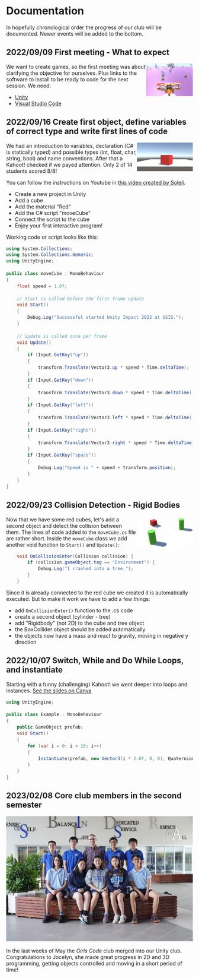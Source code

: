 # Documentation

In hopefully chronological order the progress of our club will be documented. Newer events will be added to the bottom.

## 2022/09/09 First meeting - What to expect

<img src="20220919_asg_itch.io.png" align="right" width="25%">

We want to create games, so the first meeting was about clarifying the objective for ourselves. Plus links to the software to install to be ready to code for the next session. We need:

- [Unity](https://unity.com/download)
- [Visual Studio Code](https://code.visualstudio.com/)


## 2022/09/16 Create first object, define variables of correct type and write first lines of code

<img src="20220919_yaw.png" align="right" width="30%">

We had an introduction to variables, declaration (C# is statically typed) and possible types (int, float, char, string, bool) and name conventions. After that a Kahoot! checked if we payed attention. Only 2 of 14 students scored 8/8!

You can follow the instructions on Youtube in [this video created by Soleil](https://youtu.be/1-uLP7GGcRc).

- Create a new project in Unity
- Add a cube
- Add the material "Red"
- Add the C# script "moveCube"
- Connect the script to the cube
- Enjoy your first interactive program!

Working code or script looks like this:

``` c#
using System.Collections;
using System.Collections.Generic;
using UnityEngine;

public class moveCube : MonoBehaviour
{
    float speed = 1.0f;
    
    // Start is called before the first frame update
    void Start()
    {
        Debug.Log("Successful started Unity Impact 2022 at SSIS.");        
    }

    // Update is called once per frame
    void Update()
    {
        if (Input.GetKey("up"))
        {
            transform.Translate(Vector3.up * speed * Time.deltaTime);
        }
        if (Input.GetKey("down"))
        {
            transform.Translate(Vector3.down * speed * Time.deltaTime);
        }
        if (Input.GetKey("left"))
        {
            transform.Translate(Vector3.left * speed * Time.deltaTime);
        }
        if (Input.GetKey("right"))
        {
            transform.Translate(Vector3.right * speed * Time.deltaTime);
        }        
        if (Input.GetKey("space"))
        {
            Debug.Log("Speed is " + speed + transform.position);
        }        
    }
}

```


## 2022/09/23 Collision Detection - Rigid Bodies

<img src="20220923.png" align="right" width="30%">

Now that we have some red cubes, let's add a second object and detect the collision between them. The lines of code added to the `moveCube.cs` file are rather short. Inside the `moveCube` class we add another void function to `Start()` and `Update()`:

``` cs
    void OnCollisionEnter(Collision collision) {
        if (collision.gameObject.tag == "Environment") {
            Debug.Log("I crashed into a tree.");
        }
    }
```

Since it is already connected to the red cube we created it is automatically executed. But to make it work we have to add a few things:

- add `OnCollisionEnter()` function to the .cs code
- create a second object (cylinder - tree)
- add "Rigidbody" (not 2D) to the cube and tree object
- the BoxCollider object should be added automatically
- the objects now have a mass and react to gravity, moving in negative y direction


## 2022/10/07 Switch, While and Do While Loops, and instantiate

Starting with a funny (challenging) Kahoot! we went deeper into loops and instances. [See the slides on Canva](https://www.canva.com/design/DAFOKUNp9SU/wvR09d4HB3ZH4NISHU7cXA/edit?utm_content=DAFOKUNp9SU&utm_campaign=designshare&utm_medium=link2&utm_source=sharebutton)

``` c#
using UnityEngine;

public class Example : MonoBehaviour
{
    public GameObject prefab;
    void Start()
    {
        for (var i = 0: i < 10; i++)
        {
            Instantiate(prefab, new Vector3(i * 2.0f, 0, 0), Quaternion.identity);
        }
    }
}    
```


## 2023/02/08 Core club members in the second semester

![club members 2023](unity_impact_2023.jpg)

In the last weeks of May the *Girls Code* club merged into our Unity club. Congratulations to Jocelyn, she made great progress in 2D and 3D programming, getting objects controlled and moving in a short period of time!
